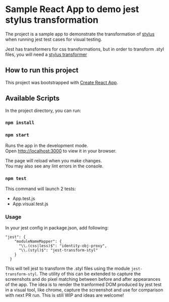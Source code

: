 # Sample React App to demo jest stylus transformation

The project is a sample app to demonstrate the transformation of [stylus](https://stylus-lang.com/) when running jest test cases for visual testing.

Jest has transformers for css transformations, but in order to transform .styl files, you will need a [stylus transformer](https://www.npmjs.com/package/jest-transform-styl)

## How to run this project

This project was bootstrapped with [Create React App](https://github.com/facebook/create-react-app).

## Available Scripts

In the project directory, you can run:

### `npm install`
### `npm start`

Runs the app in the development mode.\
Open [http://localhost:3000](http://localhost:3000) to view it in your browser.

The page will reload when you make changes.\
You may also see any lint errors in the console.

### `npm test`

This command will launch 2 tests:
- App.test.js
- App.visual.test.js

### Usage
In your jest config in package.json, add following:
```
"jest": {
    "moduleNameMapper": {
      "\\.(css|less)$": "identity-obj-proxy",
      "\\.(styl)$": "jest-transform-styl"
    }
  }
```

This will tell jest to transform the .styl files using the module `jest-transform-styl`.  The utility of this can be extended to capture the screenshots and do pixel matching between before and after appearances of the app. The idea is to render the tranformed DOM produced by jest test in a visual tool, like chrome, capture the screenshot and use for comparison with next PR run. This is still WIP and ideas are welcome!

